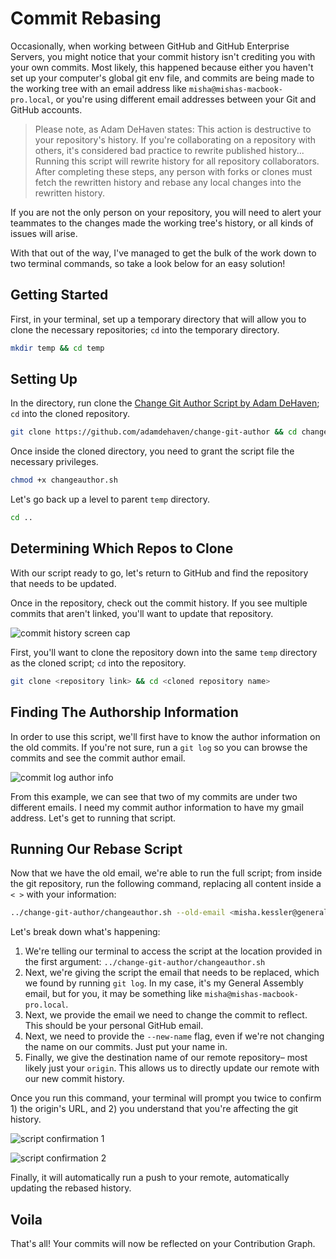 # Commit Rebasing

Occasionally, when working between GitHub and GitHub Enterprise Servers, you might notice that your commit history isn't crediting you with your own commits. Most likely, this happened because either you haven't set up your computer's global git env file, and commits are being made to the working tree with an email address like `misha@mishas-macbook-pro.local`, or you're using different email addresses between your Git and GitHub accounts.

> Please note, as Adam DeHaven states: This action is destructive to your repository's history. If you're collaborating on a repository with others, it's considered bad practice to rewrite published history... Running this script will rewrite history for all repository collaborators. After completing these steps, any person with forks or clones must fetch the rewritten history and rebase any local changes into the rewritten history.

If you are not the only person on your repository, you will need to alert your teammates to the changes made the working tree's history, or all kinds of issues will arise.

With that out of the way, I've managed to get the bulk of the work down to two terminal commands, so take a look below for an easy solution!

## Getting Started

First, in your terminal, set up a temporary directory that will allow you to clone the necessary repositories; `cd` into the temporary directory.

```sh
mkdir temp && cd temp
```

## Setting Up

In the directory, run clone the [Change Git Author Script by Adam DeHaven](https://www.adamdehaven.com/blog/update-commit-history-author-information-for-git-repository/); `cd` into the cloned repository.

```sh
git clone https://github.com/adamdehaven/change-git-author && cd change-git-author
```

Once inside the cloned directory, you need to grant the script file the necessary privileges.

```sh
chmod +x changeauthor.sh
```

Let's go back up a level to parent `temp` directory.

```sh
cd ..
```

## Determining Which Repos to Clone

With our script ready to go, let's return to GitHub and find the repository that needs to be updated.

Once in the repository, check out the commit history. If you see multiple commits that aren't linked, you'll want to update that repository.

![commit history screen cap]()

First, you'll want to clone the repository down into the same `temp` directory as the cloned script; `cd` into the repository.

```sh
git clone <repository link> && cd <cloned repository name>
```

## Finding The Authorship Information

In order to use this script, we'll first have to know the author information on the old commits. If you're not sure, run a `git log` so you can browse the commits and see the commit author email.

![commit log author info]()

From this example, we can see that two of my commits are under two different emails. I need my commit author information to have my gmail address. Let's get to running that script.

## Running Our Rebase Script

Now that we have the old email, we're able to run the full script; from inside the git repository, run the following command, replacing all content inside a `< >` with your information:

```sh
../change-git-author/changeauthor.sh --old-email <misha.kessler@generalassemb.ly> --new-email <misha.kessler@gmail.com> --new-name "<Misha Kessler>" --remote <origin>
```

Let's break down what's happening:

1. We're telling our terminal to access the script at the location provided in the first argument: `../change-git-author/changeauthor.sh`
1. Next, we're giving the script the email that needs to be replaced, which we found by running `git log`. In my case, it's my General Assembly email, but for you, it may be something like `misha@mishas-macbook-pro.local`.
1. Next, we provide the email we need to change the commit to reflect. This should be your personal GitHub email.
1. Next, we need to provide the `--new-name` flag, even if we're not changing the name on our commits. Just put your name in. 
1. Finally, we give the destination name of our remote repository– most likely just your `origin`. This allows us to directly update our remote with our new commit history.

Once you run this command, your terminal will prompt you twice to confirm 1) the origin's URL, and 2) you understand that you're affecting the git history.

![script confirmation 1]()

![script confirmation 2]()

Finally, it will automatically run a push to your remote, automatically updating the rebased history.

## Voila

That's all! Your commits will now be reflected on your Contribution Graph. 

